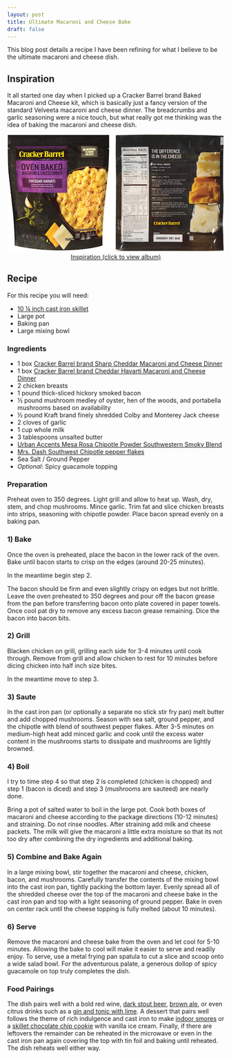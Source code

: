 ```yaml
---
layout: post
title: Ultimate Macaroni and Cheese Bake
draft: false
---
```


This blog post details a recipe I have been refining for what I believe to be the ultimate macaroni and cheese dish.

## Inspiration

It all started one day when I picked up a Cracker Barrel brand Baked Macaroni and Cheese kit, which is basically just a fancy version of the standard Velveeta macaroni and cheese dinner. The breadcrumbs and garlic seasoning were a nice touch, but what really got me thinking was the idea of baking the macaroni and cheese dish.

<p>
  <center>
    <a href="/images/posts/mac-and-cheese/CrackerBarrelOvenBake.png" data-lightbox="inspiration" data-title="Cracker Barrel Baked Macaroni and Cheese kit">
      <img src="/images/posts/mac-and-cheese/CrackerBarrelOvenBake.png" alt="Cracker Barrel Baked Macaroni and Cheese kit" />
      <figcaption>Inspiration (click to view album)</figcaption>
    </a>
    <a href="/images/posts/mac-and-cheese/Velveeta.jpg" data-lightbox="inspiration" data-title="Velveeta Shells and Cheese"></a>
  </center>
</p>

## Recipe
For this recipe you will need:

- [10 &frac14; inch cast iron skillet](https://www.amazon.com/s?url=search-alias%3Dgarden&field-keywords=Lodge+L8SK3+10-1%2F4-Inch+Pre-Seasoned+Skillet)
- Large pot
- Baking pan
- Large mixing bowl

### Ingredients
- 1 box [Cracker Barrel brand Sharp Cheddar Macaroni and Cheese Dinner](https://www.amazon.com/s?url=search-alias%3Dgrocery&field-keywords=cracker+barrel+sharp+cheddar+macaroni+and+cheese)
- 1 box [Cracker Barrel brand Cheddar Havarti Macaroni and Cheese Dinner](https://www.amazon.com/s?url=search-alias%3Dgrocery&field-keywords=cracker+barrel+cheddar+havarti+macaroni+and+cheese)
- 2 chicken breasts
- 1 pound thick-sliced hickory smoked bacon
- &frac12; pound mushroom medley of oyster, hen of the woods, and portabella mushrooms based on availability
- &frac12; pound Kraft brand finely shredded Colby and Monterey Jack cheese
- 2 cloves of garlic
- 1 cup whole milk
- 3 tablespoons unsalted butter
- [Urban Accents Mesa Rosa Chipotle Powder Southwestern Smoky Blend](https://www.amazon.com/Urban-Accents-Chipotle-Southwestern-Smoky/dp/B00EEGKOMU)
- [Mrs. Dash Southwest Chipotle pepper flakes](https://www.amazon.com/Mrs-Dash-Southwest-Chipotle-2-5/dp/B000PEFNEY)
- Sea Salt / Ground Pepper
- *Optional*: Spicy guacamole topping

### Preparation
Preheat oven to 350 degrees. Light grill and allow to heat up. Wash, dry, stem, and chop mushrooms. Mince garlic. Trim fat and slice chicken breasts into strips, seasoning with chipotle powder. Place bacon spread evenly on a baking pan.

### 1) Bake
Once the oven is preheated, place the bacon in the lower rack of the oven. Bake until bacon starts to crisp on the edges (around 20-25 minutes). 

In the meantime begin step 2. 

The bacon should be firm and even slightly crispy on edges but not brittle. Leave the oven preheated to 350 degrees and pour off the bacon grease from the pan before transferring bacon onto plate covered in paper towels. Once cool pat dry to remove any excess bacon grease remaining. Dice the bacon into bacon bits.

### 2) Grill
Blacken chicken on grill, grilling each side for 3-4 minutes until cook through. Remove from grill and allow chicken to rest for 10 minutes before dicing chicken into half inch size bites. 

In the meantime move to step 3.

### 3) Saute
In the cast iron pan (or optionally a separate no stick stir fry pan) melt butter and add chopped mushrooms.  Season with sea salt, ground pepper, and the chipotle with blend of southwest pepper flakes. After 3-5 minutes on medium-high heat add minced garlic and cook until the excess water content in the mushrooms starts to dissipate and mushrooms are lightly browned.

### 4) Boil
I try to time step 4 so that step 2 is completed (chicken is chopped) and step 1 (bacon is diced) and step 3 (mushrooms are sauteed) are nearly done. 

Bring a pot of salted water to boil in the large pot. Cook both boxes of macaroni and cheese according to the package directions (10-12 minutes) and straining. Do not rinse noodles. After straining add milk and cheese packets. The milk will give the macaroni a little extra moisture so that its not too dry after combining the dry ingredients and additional baking.

### 5) Combine and Bake Again
In a large mixing bowl, stir together the macaroni and cheese, chicken, bacon, and mushrooms. Carefully transfer the contents of the mixing bowl into the cast iron pan, tightly packing the bottom layer. Evenly spread all of the shredded cheese over the top of the macaroni and cheese bake in the cast iron pan and top with a light seasoning of ground pepper. Bake in oven on center rack until the cheese topping is fully melted (about 10 minutes).

### 6) Serve
Remove the macaroni and cheese bake from the oven and let cool for 5-10 minutes. Allowing the bake to cool will make it easier to serve and readily enjoy. To serve, use a metal frying pan spatula to cut a slice and scoop onto a wide salad bowl. For the adventurous palate, a generous dollop of spicy guacamole on top truly completes the dish. 

### Food Pairings
The dish pairs well with a bold red wine, [dark stout beer](/BrewLog/oatmeal-stout/), [brown ale](/BrewLog/brushfire-smoked-brown-ale/), or even citrus drinks such as a <a href="#" class="hover-tooltip" tip="Place 1 bartender's ice cube in a whiskey glass. Fill the glass to the top of the ice cube with Hendrick's gin. Squeeze the juice of a quarter of a lime into the glass and garnish with the wedge. Top off the glass with Fevertree elderflower tonic water. The final ratio should be 1:1 parts gin and tonic water. Enjoy responsibly.">gin and tonic with lime</a>. A dessert that pairs well follows the theme of rich indulgence and cast iron to make [indoor smores](http://www.lodgemfg.com/recipe/skillet-smores-dip) or a [skillet chocolate chip cookie](http://www.lodgemfg.com/recipe/cast-iron-skillet-chocolate-chip-cookie) with vanilla ice cream. Finally, if there are leftovers the remainder can be reheated in the microwave or even in the cast iron pan again covering the top with tin foil and baking until reheated. The dish reheats well either way.